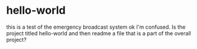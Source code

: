 # hello-world
this is a test of the emergency broadcast system
ok I'm confused. 
Is the project titled hello-world and then readme a file that is a part of the overall project?


